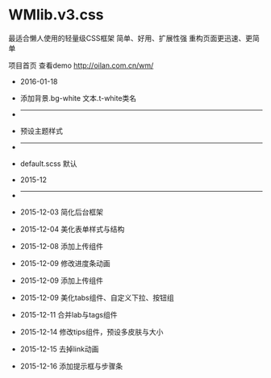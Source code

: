 # WMlib.v3.css
最适合懒人使用的轻量级CSS框架
简单、好用、扩展性强 重构页面更迅速、更简单

项目首页 
查看demo http://oilan.com.cn/wm/

* 2016-01-18
* 添加背景.bg-white   文本.t-white类名
* --------------------------------------------------


* 预设主题样式
* --------------------------------------------------
* default.scss 默认


* 2015-12
* --------------------------------------------------
* 2015-12-03 简化后台框架
* 2015-12-04 美化表单样式与结构
* 2015-12-08 添加上传组件
* 2015-12-09 修改进度条动画 
* 2015-12-09 添加上传组件
* 2015-12-09 美化tabs组件、自定义下拉、按钮组
* 2015-12-11 合并lab与tags组件
* 2015-12-14 修改tips组件，预设多皮肤与大小
* 2015-12-15 去掉link动画
* 2015-12-16 添加提示框与步骤条

